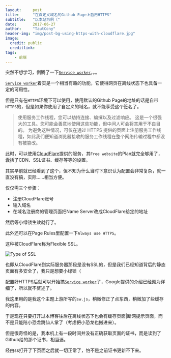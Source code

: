 ```yaml
---
layout:     post
title:      "在自定义域名的Github Page上启用HTTPS"
subtitle:   "以本站为例（"
date:       2017-06-27
author:     "TautCony"
header-img: "img/post-bg-using-https-with-cloudflare.jpg"
image:
  credit: public
  creditlink: 
tags:
    - 前端
---
```


突然不想学习，倒腾了一下[`Service worker`](https://developers.google.com/web/fundamentals/getting-started/primers/service-workers)。。。

<!--more-->

[`Service worker`](https://developers.google.com/web/fundamentals/getting-started/primers/service-workers)着实是一个相当有趣的功能，它使得网页在离线状态下也具备一定的可用性。

但是只有在`HTTPS`环境下可以使用，使用默认的Github Page的地址的话是自带`HTTPS`的，但是如果你使用了自定义的域名，就不能享受这个签名了。

> 使用服务工作线程，您可以劫持连接、编撰以及过滤响应。 这是一个很强大的工具。您可能会善意地使用这些功能，但中间人可会将其用于不良目的。 为避免这种情况，可仅在通过 HTTPS 提供的页面上注册服务工作线程，如此我们便知道浏览器接收的服务工作线程在整个网络传输过程中都没有被篡改。

此时，可以使用[CloudFlare](https://www.cloudflare.com/)提供的服务，其`Free website`的Plan就完全够用了，囊括了CDN、SSL证书、缓存等等的设置。

其实早前就已经看到了这个，但不知为什么当时下意识认为配置会非常复杂，就一直没有搞，实际……相当方便。

仅仅需三个步骤：
- 注册CloudFlare账号
- 输入域名
- 在域名注册商的管理页面把Name Server改成CloudFlare给定的地址

然后等小绿锁生效就行了。

此外还可以在Page Rules里配置一下`Always use HTTPS`。

这种被CloudFlare称为Flexible SSL。

![Type of SSL](https://www.cloudflare.com/a/static/images/ssl/ssl.png)

也即从CloudFlare到实际服务器那段是没有SSL的，但是我们已经知道背后的静态页面有多安全了，我只是想要小绿锁（

配置好HTTPS后就可以开始搞[`Service worker`](https://developers.google.com/web/fundamentals/getting-started/primers/service-workers)了，Google提供的介绍已经颇为详细了，所以就不赘述了。

我这里用的是我这个主题上游所写的`sw.js`，稍微修正了点东西，稍微加了些缓存的内容。

于是现在只要打开过本博客往后在离线状态下也会有缓存页面|断网提示页面，而不是只能陪小恐龙跳仙人掌了（考虑把小恐龙也搬进来）。

但是很奇怪的是，我本机上有一段时间并没有正确获取页面的证书，而是读到了Github给的那个证书，相当迷。

经由ss打开了下页面之后就一切正常了，怕不是之前证书更新不下来。
